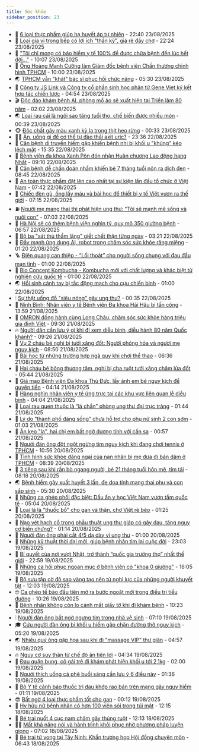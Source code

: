 ```yaml
---
title: Sức khỏe
sidebar_position: 23
---
```


<!-- dantri-suc-khoe:START -->
- 🤔 [6 loại thực phẩm giúp hạ huyết áp tự nhiên](https://dantri.com.vn/suc-khoe/6-loai-thuc-pham-giup-ha-huyet-ap-tu-nhien-20250823204143797.htm) - 22:40 23/08/2025
- 🚦 [Loại gia vị trong bếp có lợi ích &quot;thần kỳ&quot;, giá rẻ đầy chợ](https://dantri.com.vn/suc-khoe/loai-gia-vi-trong-bep-co-loi-ich-than-ky-gia-re-day-cho-20250823235020783.htm) - 22:24 23/08/2025
- 🤖 [&quot;Tôi chỉ mong có bảo hiểm y tế 100% để được chữa bệnh đến lúc hết đời...&quot;](https://dantri.com.vn/suc-khoe/toi-chi-mong-co-bao-hiem-y-te-100-de-duoc-chua-benh-den-luc-het-doi-20250823130306128.htm) - 10:07 23/08/2025
- 🐻 [Ông Hoàng Mạnh Cường làm Giám đốc bệnh viện Chấn thương chỉnh hình TPHCM](https://dantri.com.vn/suc-khoe/ong-hoang-manh-cuong-lam-giam-doc-benh-vien-chan-thuong-chinh-hinh-tphcm-20250823133435072.htm) - 10:00 23/08/2025
- 🌏 [TPHCM vẫn &quot;khát&quot; bác sĩ phục hồi chức năng](https://dantri.com.vn/suc-khoe/tphcm-van-khat-bac-si-phuc-hoi-chuc-nang-20250823100646133.htm) - 05:30 23/08/2025
- 👺 [Công ty JS Link và Công ty cổ phần sinh học phân tử Gene Viet ký kết hợp tác chiến lược](https://dantri.com.vn/suc-khoe/cong-ty-js-link-va-cong-ty-co-phan-sinh-hoc-phan-tu-gene-viet-ky-ket-hop-tac-chien-luoc-20250823114141722.htm) - 04:54 23/08/2025
- 🎬 [Độc đáo khám bệnh AI, phòng mổ ảo sẽ xuất hiện tại Triển lãm 80 năm](https://dantri.com.vn/suc-khoe/doc-dao-kham-benh-ai-phong-mo-ao-se-xuat-hien-tai-trien-lam-80-nam-20250823082037195.htm) - 02:02 23/08/2025
- 🌏 [Loại rau cải là ngôi sao tăng tuổi thọ, chế biến được nhiều món](https://dantri.com.vn/suc-khoe/loai-rau-cai-la-ngoi-sao-tang-tuoi-tho-che-bien-duoc-nhieu-mon-20250821091659979.htm) - 00:39 23/08/2025
- 🐵 [Độc chất gây màu xanh kỳ lạ trong thịt heo rừng](https://dantri.com.vn/suc-khoe/doc-chat-gay-mau-xanh-ky-la-trong-thit-heo-rung-20250821152020703.htm) - 00:33 23/08/2025
- 👨‍🏫 [Ăn, uống gì để cơ thể tự đào thải axit uric?](https://dantri.com.vn/suc-khoe/an-uong-gi-de-co-the-tu-dao-thai-axit-uric-20250822083922145.htm) - 23:36 22/08/2025
- 🤗 [Căn bệnh di truyền hiếm gặp khiến bệnh nhi bị khối u &quot;khủng&quot; kéo lệch mặt](https://dantri.com.vn/suc-khoe/can-benh-di-truyen-hiem-gap-khien-benh-nhi-bi-khoi-u-khung-keo-lech-mat-20250822223447256.htm) - 15:35 22/08/2025
- 🫶 [Bệnh viện đa khoa Xanh Pôn đón nhận Huân chương Lao động hạng Nhất](https://dantri.com.vn/suc-khoe/benh-vien-da-khoa-xanh-pon-don-nhan-huan-chuong-lao-dong-hang-nhat-20250822132305796.htm) - 09:10 22/08/2025
- 🙉 [Căn bệnh dễ chẩn đoán nhầm khiến bé 7 tháng tuổi nôn ra dịch đen](https://dantri.com.vn/suc-khoe/can-benh-de-chan-doan-nham-khien-be-7-thang-tuoi-non-ra-dich-den-20250822154059672.htm) - 08:45 22/08/2025
- 🦅 [An toàn thực phẩm đặt lên cao nhất tại sự kiện lần đầu tổ chức ở Việt Nam](https://dantri.com.vn/suc-khoe/an-toan-thuc-pham-dat-len-cao-nhat-tai-su-kien-lan-dau-to-chuc-o-viet-nam-20250822102915176.htm) - 07:42 22/08/2025
- 🐘 [Chiếc đèn gù, ống lấy máu và bài học để thiết bị y tế Việt vươn ra thế giới](https://dantri.com.vn/suc-khoe/chiec-den-gu-ong-lay-mau-va-bai-hoc-de-thiet-bi-y-te-viet-vuon-ra-the-gioi-20250821145701272.htm) - 07:15 22/08/2025
- ⛽️ [Người mẹ mang thai thì phát hiện ung thư: &quot;Tôi sẽ mạnh mẽ sống và nuôi con&quot;](https://dantri.com.vn/suc-khoe/nguoi-me-mang-thai-thi-phat-hien-ung-thu-toi-se-manh-me-song-va-nuoi-con-20250822133837228.htm) - 07:03 22/08/2025
- 🤡 [Hà Nội sẽ có thêm bệnh viện nghìn tỷ, quy mô 350 giường bệnh](https://dantri.com.vn/suc-khoe/ha-noi-se-co-them-benh-vien-nghin-ty-quy-mo-350-giuong-benh-20250822124547831.htm) - 06:57 22/08/2025
- 💼 [Bộ ba &quot;sát thủ thầm lặng&quot; giết chết thận từng ngày](https://dantri.com.vn/suc-khoe/bo-ba-sat-thu-tham-lang-giet-chet-than-tung-ngay-20250822093432267.htm) - 03:21 22/08/2025
- 🤔 [Đẩy mạnh ứng dụng AI, robot trong chăm sóc sức khỏe răng miệng](https://dantri.com.vn/suc-khoe/day-manh-ung-dung-ai-robot-trong-cham-soc-suc-khoe-rang-mieng-20250821181239128.htm) - 01:20 22/08/2025
- 🪜 [Điện quang can thiệp - “Lối thoát” cho người sống chung với đau đầu mạn tính](https://dantri.com.vn/suc-khoe/dien-quang-can-thiep-loi-thoat-cho-nguoi-song-chung-voi-dau-dau-man-tinh-20250822003959692.htm) - 01:00 22/08/2025
- 📝 [Bio Concept Kombucha - Kombucha mới với chất lượng và khác biệt từ nghiên cứu quốc tế](https://dantri.com.vn/suc-khoe/bio-concept-kombucha-kombucha-moi-voi-chat-luong-va-khac-biet-tu-nghien-cuu-quoc-te-20250822001706034.htm) - 01:00 22/08/2025
- 🌏 [Hồi sinh cánh tay bị tắc động mạch cho cựu chiến binh](https://dantri.com.vn/suc-khoe/hoi-sinh-canh-tay-bi-tac-dong-mach-cho-cuu-chien-binh-20250819195638592.htm) - 01:00 22/08/2025
- 🕯 [Sự thật uống đồ &quot;siêu nóng&quot; gây ung thư?](https://dantri.com.vn/suc-khoe/su-that-uong-do-sieu-nong-gay-ung-thu-20250822011156587.htm) - 00:35 22/08/2025
- 🦍 [Ninh Bình: Nhân viên y tế Bệnh viện Đa khoa Hải Hậu bị tấn công](https://dantri.com.vn/suc-khoe/ninh-binh-nhan-vien-y-te-benh-vien-da-khoa-hai-hau-bi-tan-cong-20250821175135558.htm) - 13:59 21/08/2025
- 🌈 [OMRON đồng hành cùng Long Châu, chăm sóc sức khỏe hàng triệu gia đình Việt](https://dantri.com.vn/suc-khoe/omron-dong-hanh-cung-long-chau-cham-soc-suc-khoe-hang-trieu-gia-dinh-viet-20250821155241661.htm) - 09:30 21/08/2025
- 🔥 [Người dân cần lưu ý gì khi đi xem diễu binh, diễu hành 80 năm Quốc khánh?](https://dantri.com.vn/suc-khoe/nguoi-dan-can-luu-y-gi-khi-di-xem-dieu-binh-dieu-hanh-80-nam-quoc-khanh-20250821161858588.htm) - 09:26 21/08/2025
- 🌊 [Vụ 2 cháu bé nghi bị tưới xăng đốt: Người phóng hỏa và người mẹ nguy kịch](https://dantri.com.vn/suc-khoe/vu-2-chau-be-nghi-bi-tuoi-xang-dot-nguoi-phong-hoa-va-nguoi-me-nguy-kich-20250821140715864.htm) - 08:50 21/08/2025
- 🚦 [Bài học từ những trường hợp ngã quỵ khi chơi thể thao](https://dantri.com.vn/suc-khoe/bai-hoc-tu-nhung-truong-hop-nga-quy-khi-choi-the-thao-20250821111453762.htm) - 06:36 21/08/2025
- 🤖 [Hai cháu bé bỏng thương tâm, nghi bị cha ruột tưới xăng châm lửa đốt](https://dantri.com.vn/suc-khoe/hai-chau-be-bong-thuong-tam-nghi-bi-cha-ruot-tuoi-xang-cham-lua-dot-20250821113928877.htm) - 05:44 21/08/2025
- 🤡 [Giả mạo Bệnh viện Đa khoa Thủ Đức, lấy ảnh em bé nguy kịch để quyên tiền](https://dantri.com.vn/suc-khoe/gia-mao-benh-vien-da-khoa-thu-duc-lay-anh-em-be-nguy-kich-de-quyen-tien-20250821110754251.htm) - 04:14 21/08/2025
- 💂 [Hàng nghìn nhân viên y tế ứng trực tại các khu vực liên quan lễ diễu binh](https://dantri.com.vn/suc-khoe/hang-nghin-nhan-vien-y-te-ung-truc-tai-cac-khu-vuc-lien-quan-le-dieu-binh-20250821105210164.htm) - 04:04 21/08/2025
- 🦄 [Loại rau quen thuộc là “lá chắn” phòng ung thư đại trực tràng](https://dantri.com.vn/suc-khoe/loai-rau-quen-thuoc-la-la-chan-phong-ung-thu-dai-truc-trang-20250821083521847.htm) - 01:44 21/08/2025
- 🧠 [Lý do “thành phố đáng sống” chưa hỗ trợ cho phụ nữ sinh 2 con sớm](https://dantri.com.vn/suc-khoe/ly-do-thanh-pho-dang-song-chua-ho-tro-cho-phu-nu-sinh-2-con-som-20250820163012295.htm) - 01:03 21/08/2025
- 🤖 [Ăn kẹo &quot;lạ&quot;, hai chị em bất ngờ dương tính với cần sa](https://dantri.com.vn/suc-khoe/an-keo-la-hai-chi-em-bat-ngo-duong-tinh-voi-can-sa-20250820192938722.htm) - 00:57 21/08/2025
- 💼 [Người đàn ông đột ngột ngừng tim nguy kịch khi đang chơi tennis ở TPHCM](https://dantri.com.vn/suc-khoe/nguoi-dan-ong-dot-ngot-ngung-tim-nguy-kich-khi-dang-choi-tennis-o-tphcm-20250820173657026.htm) - 10:56 20/08/2025
- 🧰 [Tình hình sức khỏe đáng ngại của nạn nhân bị mẹ đưa đi bán dâm ở TPHCM](https://dantri.com.vn/suc-khoe/tinh-hinh-suc-khoe-dang-ngai-cua-nan-nhan-bi-me-dua-di-ban-dam-o-tphcm-20250820152813296.htm) - 08:39 20/08/2025
- 🎉 [3 tiếng sau khi rắn bò ngang người, bé 21 tháng tuổi hôn mê, tím tái](https://dantri.com.vn/suc-khoe/3-tieng-sau-khi-ran-bo-ngang-nguoi-be-21-thang-tuoi-hon-me-tim-tai-20250820151552420.htm) - 08:18 20/08/2025
- 🌏 [Bệnh hiểm gây xuất huyết 3 lần, đe dọa tính mạng thai phụ và con sắp sinh](https://dantri.com.vn/suc-khoe/benh-hiem-gay-xuat-huyet-3-lan-de-doa-tinh-mang-thai-phu-va-con-sap-sinh-20250820105805812.htm) - 05:30 20/08/2025
- 📝 [Những ca ghép phổi đặc biệt: Dấu ấn y học Việt Nam vươn tầm quốc tế](https://dantri.com.vn/suc-khoe/nhung-ca-ghep-phoi-dac-biet-dau-an-y-hoc-viet-nam-vuon-tam-quoc-te-20250819165401518.htm) - 05:04 20/08/2025
- 🧠 [Loại lá là &quot;thuốc bổ&quot; cho gan và thận, chợ Việt rẻ bèo](https://dantri.com.vn/suc-khoe/loai-la-la-thuoc-bo-cho-gan-va-than-cho-viet-re-beo-20250820074050821.htm) - 01:25 20/08/2025
- 🚀 [Nạo vét hạch cổ trong phẫu thuật ung thư giáp có gây đau, tăng nguy cơ biến chứng?](https://dantri.com.vn/suc-khoe/nao-vet-hach-co-trong-phau-thuat-ung-thu-giap-co-gay-dau-tang-nguy-co-bien-chung-20250815140835336.htm) - 01:14 20/08/2025
- 💯 [Người đàn ông phải cắt 4/5 dạ dày vì ung thư](https://dantri.com.vn/suc-khoe/nguoi-dan-ong-phai-cat-45-da-day-vi-ung-thu-20250819222549172.htm) - 01:00 20/08/2025
- 🫶 [Những kỹ thuật thời đại mới, giúp bệnh nhân tìm lại cuộc đời](https://dantri.com.vn/suc-khoe/nhung-ky-thuat-thoi-dai-moi-giup-benh-nhan-tim-lai-cuoc-doi-20250819221323064.htm) - 23:03 19/08/2025
- 👹 [Bí quyết của nơi vượt Nhật, trở thành “quốc gia trường thọ” nhất thế giới](https://dantri.com.vn/suc-khoe/bi-quyet-cua-noi-vuot-nhat-tro-thanh-quoc-gia-truong-tho-nhat-the-gioi-20250819083048155.htm) - 22:59 19/08/2025
- 🤩 [Những ca hồi phục ngoạn mục ở bệnh viện có &quot;khoa 0 giường&quot;](https://dantri.com.vn/suc-khoe/nhung-ca-hoi-phuc-ngoan-muc-o-benh-vien-co-khoa-0-giuong-20250819173229854.htm) - 16:05 19/08/2025
- 🌊 [Bộ sưu tập cờ đỏ sao vàng tạo nên từ nghị lực của những người khuyết tật](https://dantri.com.vn/suc-khoe/bo-suu-tap-co-do-sao-vang-tao-nen-tu-nghi-luc-cua-nhung-nguoi-khuyet-tat-20250816105332573.htm) - 12:03 19/08/2025
- 🤓 [Ca ghép tế bào đầu tiên mở ra bước ngoặt mới trong điều trị tiểu đường](https://dantri.com.vn/suc-khoe/ca-ghep-te-bao-dau-tien-mo-ra-buoc-ngoat-moi-trong-dieu-tri-tieu-duong-20250819170426435.htm) - 10:26 19/08/2025
- 🌝 [Bệnh nhân không còn lo cảnh mất giấy tờ khi đi khám bệnh](https://dantri.com.vn/suc-khoe/benh-nhan-khong-con-lo-canh-mat-giay-to-khi-di-kham-benh-20250819172307882.htm) - 10:23 19/08/2025
- 🕯 [Người đàn ông bất ngờ ngưng tim trong nhà vệ sinh](https://dantri.com.vn/suc-khoe/nguoi-dan-ong-bat-ngo-ngung-tim-trong-nha-ve-sinh-20250819123203351.htm) - 07:10 19/08/2025
- 🎓 [Cứu người đàn ông bị khối u hiếm gặp chặn đường thở nguy kịch](https://dantri.com.vn/suc-khoe/cuu-nguoi-dan-ong-bi-khoi-u-hiem-gap-chan-duong-tho-nguy-kich-20250819115120782.htm) - 05:20 19/08/2025
- 🌏 [Nhiều quý ông gặp họa sau khi đi &quot;massage VIP&quot; thư giãn](https://dantri.com.vn/suc-khoe/nhieu-quy-ong-gap-hoa-sau-khi-di-massage-vip-thu-gian-20250819003729732.htm) - 04:57 19/08/2025
- 🔥 [Nguy cơ suy thận từ chế độ ăn tiện lợi](https://dantri.com.vn/suc-khoe/nguy-co-suy-than-tu-che-do-an-tien-loi-20250819104122080.htm) - 04:34 19/08/2025
- 📝 [Đau quặn bụng, cô gái trẻ đi khám phát hiện khối u tới 2,1kg](https://dantri.com.vn/suc-khoe/dau-quan-bung-co-gai-tre-di-kham-phat-hien-khoi-u-toi-21kg-20250818215251259.htm) - 02:00 19/08/2025
- 🧠 [Người thích uống cà phê buổi sáng cần lưu ý 6 điều này](https://dantri.com.vn/khoa-hoc/nguoi-thich-uong-ca-phe-buoi-sang-can-luu-y-6-dieu-nay-20250819074915036.htm) - 01:36 19/08/2025
- 🦅 [Bộ Y tế cảnh báo thuốc trị đau khớp rao bán trên mạng gây nguy hiểm](https://dantri.com.vn/suc-khoe/bo-y-te-canh-bao-thuoc-tri-dau-khop-rao-ban-tren-mang-gay-nguy-hiem-20250819075314279.htm) - 01:11 19/08/2025
- 😎 [Bất ngờ 4 loại thực phẩm tốt cho gan](https://dantri.com.vn/suc-khoe/bat-ngo-4-loai-thuc-pham-tot-cho-gan-20250731161438471.htm) - 00:12 19/08/2025
- 🎉 [Hy hữu nữ bệnh nhân có hơn 100 viên sỏi trong túi mật](https://dantri.com.vn/suc-khoe/hy-huu-nu-benh-nhan-co-hon-100-vien-soi-trong-tui-mat-20250818181704101.htm) - 12:15 18/08/2025
- 🫣 [Bé trai nuốt 4 cục nam châm gây thủng ruột](https://dantri.com.vn/suc-khoe/be-trai-nuot-4-cuc-nam-cham-gay-thung-ruot-20250818183637726.htm) - 12:13 18/08/2025
- 🧑‍🏫 [Mất khả năng nói và hành trình khôi phục nhờ phương pháp luyện giọng](https://dantri.com.vn/suc-khoe/mat-kha-nang-noi-va-hanh-trinh-khoi-phuc-nho-phuong-phap-luyen-giong-20250818135527724.htm) - 07:02 18/08/2025
- 🥷 [Bé trai tử vong tại Tây Ninh: Khẩn trương họp Hội đồng chuyên môn](https://dantri.com.vn/suc-khoe/be-trai-tu-vong-tai-tay-ninh-khan-truong-hop-hoi-dong-chuyen-mon-20250818121517022.htm) - 06:43 18/08/2025<!-- dantri-suc-khoe:END -->
